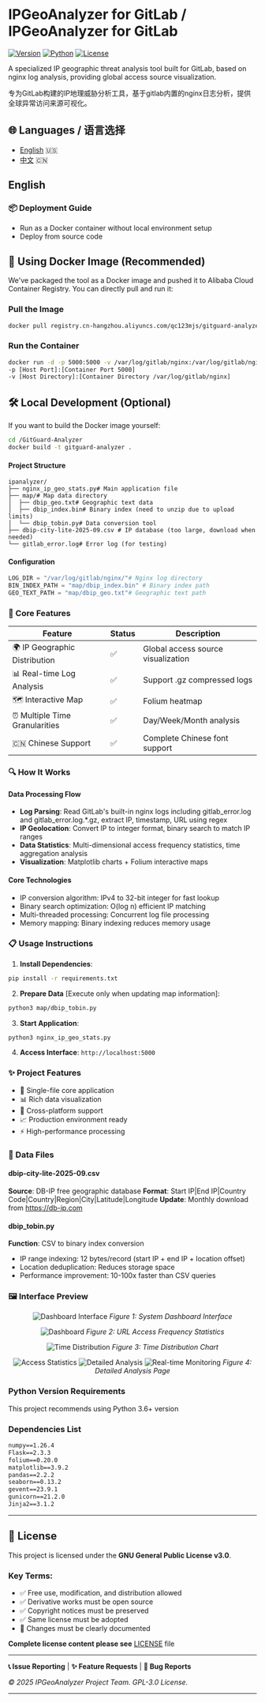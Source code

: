 # IPGeoAnalyzer for GitLab / IPGeoAnalyzer for GitLab

[![Version](https://img.shields.io/badge/Version-1.0.0-blue)](https://github.com/yourusername/IPGeoAnalyzer)
[![Python](https://img.shields.io/badge/Python-3.6%2B-green)](https://python.org)
[![License](https://img.shields.io/badge/License-GPL--3.0-orange)](https://www.gnu.org/licenses/gpl-3.0.html)

A specialized IP geographic threat analysis tool built for GitLab, based on nginx log analysis, providing global access source visualization.

专为GitLab构建的IP地理威胁分析工具，基于gitlab内置的nginx日志分析，提供全球异常访问来源可视化。

## 🌐 Languages / 语言选择

- [English](README.md) 🇺🇸  
- [中文](README_CN.md) 🇨🇳

## English

### 📦 Deployment Guide
- Run as a Docker container without local environment setup
- Deploy from source code

## 🐳 Using Docker Image (Recommended)

We've packaged the tool as a Docker image and pushed it to Alibaba Cloud Container Registry. You can directly pull and run it:

### Pull the Image
```bash
docker pull registry.cn-hangzhou.aliyuncs.com/qc123mjs/gitguard-analyzer:latest
```

### Run the Container
```bash
docker run -d -p 5000:5000 -v /var/log/gitlab/nginx:/var/log/gitlab/nginx --name gitguard-analyzer gitguard-analyzer
-p [Host Port]:[Container Port 5000]
-v [Host Directory]:[Container Directory /var/log/gitlab/nginx]
```

## 🛠️ Local Development (Optional)

If you want to build the Docker image yourself:
```bash
cd /GitGuard-Analyzer
docker build -t gitguard-analyzer .
```

#### Project Structure
```
ipanalyzer/
├── nginx_ip_geo_stats.py# Main application file
├── map/# Map data directory
│  ├── dbip_geo.txt# Geographic text data
│  ├── dbip_index.bin# Binary index (need to unzip due to upload limits)
│  └── dbip_tobin.py# Data conversion tool
├── dbip-city-lite-2025-09.csv # IP database (too large, download when needed)
└── gitlab_error.log# Error log (for testing)
```

#### Configuration
```python
LOG_DIR = "/var/log/gitlab/nginx/"# Nginx log directory
BIN_INDEX_PATH = "map/dbip_index.bin" # Binary index path
GEO_TEXT_PATH = "map/dbip_geo.txt"# Geographic text path
```

### 🚀 Core Features

| Feature | Status | Description |
|---------|--------|-------------|
| 🌍 IP Geographic Distribution | ✅ | Global access source visualization |
| 📊 Real-time Log Analysis | ✅ | Support .gz compressed logs |
| 🗺️ Interactive Map | ✅ | Folium heatmap |
| ⏰ Multiple Time Granularities | ✅ | Day/Week/Month analysis |
| 🇨🇳 Chinese Support | ✅ | Complete Chinese font support |

### 🔍 How It Works

#### Data Processing Flow
- **Log Parsing**: Read GitLab's built-in nginx logs including gitlab_error.log and gitlab_error.log.*.gz, extract IP, timestamp, URL using regex
- **IP Geolocation**: Convert IP to integer format, binary search to match IP ranges
- **Data Statistics**: Multi-dimensional access frequency statistics, time aggregation analysis
- **Visualization**: Matplotlib charts + Folium interactive maps

#### Core Technologies
- IP conversion algorithm: IPv4 to 32-bit integer for fast lookup
- Binary search optimization: O(log n) efficient IP matching
- Multi-threaded processing: Concurrent log file processing
- Memory mapping: Binary indexing reduces memory usage

### 📋 Usage Instructions

1. **Install Dependencies**:
```bash
pip install -r requirements.txt
```

2. **Prepare Data** [Execute only when updating map information]:
```bash
python3 map/dbip_tobin.py
```

3. **Start Application**:
```bash
python3 nginx_ip_geo_stats.py
```

4. **Access Interface**: `http://localhost:5000`

### ✨ Project Features

- 🚀 Single-file core application
- 📊 Rich data visualization
- 🔧 Cross-platform support
- 📈 Production environment ready
- ⚡ High-performance processing

### 📁 Data Files

#### dbip-city-lite-2025-09.csv
**Source**: DB-IP free geographic database
**Format**: Start IP|End IP|Country Code|Country|Region|City|Latitude|Longitude
**Update**: Monthly download from https://db-ip.com

#### dbip_tobin.py
**Function**: CSV to binary index conversion
- IP range indexing: 12 bytes/record (start IP + end IP + location offset)
- Location deduplication: Reduces storage space
- Performance improvement: 10-100x faster than CSV queries

### 🖼️ Interface Preview

<div align="center">

![Dashboard Interface](https://github.com/user-attachments/assets/26a07ad7-c59e-491d-bb1e-34f266505489)
*Figure 1: System Dashboard Interface*

![Dashboard](https://github.com/user-attachments/assets/92abbd2b-5d23-4e14-9777-9e69e2b49b1e)
*Figure 2: URL Access Frequency Statistics*

![Time Distribution](https://github.com/user-attachments/assets/f7f4be30-5986-46be-9638-43d2d925ee6b)
*Figure 3: Time Distribution Chart*

![Access Statistics](https://github.com/user-attachments/assets/78cc5fbe-1f1d-4b15-95ea-fc8605628c54)
![Detailed Analysis](https://github.com/user-attachments/assets/e28e2e38-007f-4409-a861-105de298271f)
![Real-time Monitoring](https://github.com/user-attachments/assets/8d4f46a7-e309-4371-bce1-8392073a7dcf)
*Figure 4: Detailed Analysis Page*

</div>

### Python Version Requirements
This project recommends using Python 3.6+ version

### Dependencies List
```txt
numpy==1.26.4
Flask==2.3.3
folium==0.20.0
matplotlib==3.9.2
pandas==2.2.2
seaborn==0.13.2
gevent==23.9.1
gunicorn==21.2.0
Jinja2==3.1.2 
```

---

## 📄 License

This project is licensed under the **GNU General Public License v3.0**.

### Key Terms:
- ✅ Free use, modification, and distribution allowed
- ✅ Derivative works must be open source
- ✅ Copyright notices must be preserved
- ✅ Same license must be adopted
- 📝 Changes must be clearly documented

**Complete license content please see** [LICENSE](LICENSE) file

---

**📞 Issue Reporting** | **✨ Feature Requests** | **🐛 Bug Reports**

*© 2025 IPGeoAnalyzer Project Team. GPL-3.0 License.*

---
